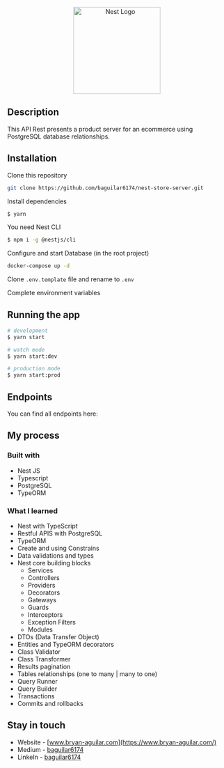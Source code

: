 <p align="center">
  <a href="http://nestjs.com/" target="blank"><img src="https://nestjs.com/img/logo-small.svg" width="200" alt="Nest Logo" /></a>
</p>

[circleci-image]: https://img.shields.io/circleci/build/github/nestjs/nest/master?token=abc123def456
[circleci-url]: https://circleci.com/gh/nestjs/nest

## Description

This API Rest presents a product server for an ecommerce using PostgreSQL database relationships.

## Installation

Clone this repository

```bash
git clone https://github.com/baguilar6174/nest-store-server.git
```

Install dependencies

```bash
$ yarn
```

You need Nest CLI

```bash
$ npm i -g @nestjs/cli
```

Configure and start Database (in the root project)

```bash
docker-compose up -d
```

Clone `.env.template` file and rename to `.env`

Complete environment variables

## Running the app

```bash
# development
$ yarn start

# watch mode
$ yarn start:dev

# production mode
$ yarn start:prod
```

## Endpoints

You can find all endpoints here:

## My process

### Built with

- Nest JS
- Typescript
- PostgreSQL
- TypeORM

### What I learned

- Nest with TypeScript
- Restful APIS with PostgreSQL
- TypeORM
- Create and using Constrains
- Data validations and types
- Nest core building blocks
  - Services
  - Controllers
  - Providers
  - Decorators
  - Gateways
  - Guards
  - Interceptors
  - Exception Filters
  - Modules
- DTOs (Data Transfer Object)
- Entities and TypeORM decorators
- Class Validator
- Class Transformer
- Results pagination
- Tables relationships (one to many | many to one)
- Query Runner
- Query Builder
- Transactions
- Commits and rollbacks

## Stay in touch

- Website - [www.bryan-aguilar.com](https://www.bryan-aguilar.com/)
- Medium - [baguilar6174](https://baguilar6174.medium.com/)
- LinkeIn - [baguilar6174](https://www.linkedin.com/in/baguilar6174)
